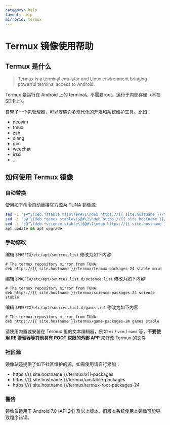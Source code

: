 ```yaml
---
category: help
layout: help
mirrorid: termux
---
```


Termux 镜像使用帮助
===================

Termux 是什么
-------------

> Termux is a terminal emulator and Linux environment bringing powerful terminal access to Android.

Termux 是运行在 Android 上的 terminal。不需要root，运行于内部存储（不在SD卡上）。

自带了一个包管理器，可以安装许多现代化的开发和系统维护工具。比如：

 * neovim
 * tmux
 * zsh
 * clang
 * gcc
 * weechat
 * irssi
 * ...

如何使用 Termux 镜像
------------------

### 自动替换

使用如下命令自动替换官方源为 TUNA 镜像源

``` bash
sed -i 's@^\(deb.*stable main\)$@#\1\ndeb https://{{ site.hostname }}/termux/termux-packages-24 stable main@' $PREFIX/etc/apt/sources.list
sed -i 's@^\(deb.*games stable\)$@#\1\ndeb https://{{ site.hostname }}/termux/game-packages-24 games stable@' $PREFIX/etc/apt/sources.list.d/game.list
sed -i 's@^\(deb.*science stable\)$@#\1\ndeb https://{{ site.hostname }}/termux/science-packages-24 science stable@' $PREFIX/etc/apt/sources.list.d/science.list
apt update && apt upgrade
```

### 手动修改

编辑 `$PREFIX/etc/apt/sources.list` 修改为如下内容

```
# The termux repository mirror from TUNA:
deb https://{{ site.hostname }}/termux/termux-packages-24 stable main
```

编辑 `$PREFIX/etc/apt/sources.list.d/science.list` 修改为如下内容

```
# The termux repository mirror from TUNA:
deb https://{{ site.hostname }}/termux/science-packages-24 science stable
```

编辑 `$PREFIX/etc/apt/sources.list.d/game.list` 修改为如下内容

```
# The termux repository mirror from TUNA:
deb https://{{ site.hostname }}/termux/game-packages-24 games stable
```
请使用内置或安装在 Termux 里的文本编辑器，例如 `vi` / `vim` / `nano` 等，**不要使用 RE 管理器等其他具有 ROOT 权限的外部 APP** 来修改 Termux 的文件

### 社区源

镜像站还提供了如下社区维护的源，如需使用请自行添加：

- https://{{ site.hostname }}/termux/x11-packages
- https://{{ site.hostname }}/termux/unstable-packages
- https://{{ site.hostname }}/termux/termux-root-packages-24

### 警告

镜像仅适用于 Android 7.0 (API 24) 及以上版本，旧版本系统使用本镜像可能导致程序错误。
